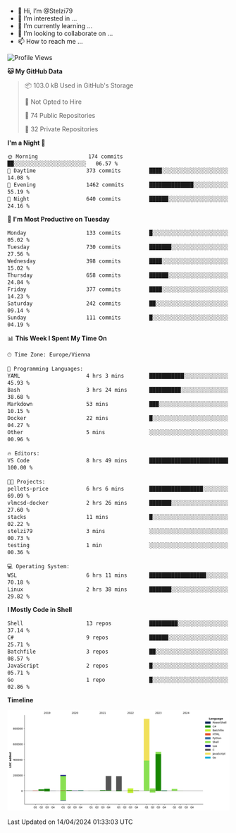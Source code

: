 - 👋 Hi, I’m @Stelzi79
- 👀 I’m interested in ...
- 🌱 I’m currently learning ...
- 💞️ I’m looking to collaborate on ...
- 📫 How to reach me ...

<!--START_SECTION:waka-->
![Profile Views](http://img.shields.io/badge/Profile%20Views-0-blue)

**🐱 My GitHub Data** 

> 📦 103.0 kB Used in GitHub's Storage 
 > 
> 🚫 Not Opted to Hire
 > 
> 📜 74 Public Repositories 
 > 
> 🔑 32 Private Repositories 
 > 
**I'm a Night 🦉** 

```text
🌞 Morning                174 commits         ██░░░░░░░░░░░░░░░░░░░░░░░   06.57 % 
🌆 Daytime                373 commits         ████░░░░░░░░░░░░░░░░░░░░░   14.08 % 
🌃 Evening                1462 commits        ██████████████░░░░░░░░░░░   55.19 % 
🌙 Night                  640 commits         ██████░░░░░░░░░░░░░░░░░░░   24.16 % 
```
📅 **I'm Most Productive on Tuesday** 

```text
Monday                   133 commits         █░░░░░░░░░░░░░░░░░░░░░░░░   05.02 % 
Tuesday                  730 commits         ███████░░░░░░░░░░░░░░░░░░   27.56 % 
Wednesday                398 commits         ████░░░░░░░░░░░░░░░░░░░░░   15.02 % 
Thursday                 658 commits         ██████░░░░░░░░░░░░░░░░░░░   24.84 % 
Friday                   377 commits         ████░░░░░░░░░░░░░░░░░░░░░   14.23 % 
Saturday                 242 commits         ██░░░░░░░░░░░░░░░░░░░░░░░   09.14 % 
Sunday                   111 commits         █░░░░░░░░░░░░░░░░░░░░░░░░   04.19 % 
```


📊 **This Week I Spent My Time On** 

```text
🕑︎ Time Zone: Europe/Vienna

💬 Programming Languages: 
YAML                     4 hrs 3 mins        ███████████░░░░░░░░░░░░░░   45.93 % 
Bash                     3 hrs 24 mins       ██████████░░░░░░░░░░░░░░░   38.68 % 
Markdown                 53 mins             ███░░░░░░░░░░░░░░░░░░░░░░   10.15 % 
Docker                   22 mins             █░░░░░░░░░░░░░░░░░░░░░░░░   04.27 % 
Other                    5 mins              ░░░░░░░░░░░░░░░░░░░░░░░░░   00.96 % 

🔥 Editors: 
VS Code                  8 hrs 49 mins       █████████████████████████   100.00 % 

🐱‍💻 Projects: 
pellets-price            6 hrs 6 mins        █████████████████░░░░░░░░   69.09 % 
vlmcsd-docker            2 hrs 26 mins       ███████░░░░░░░░░░░░░░░░░░   27.60 % 
stacks                   11 mins             █░░░░░░░░░░░░░░░░░░░░░░░░   02.22 % 
stelzi79                 3 mins              ░░░░░░░░░░░░░░░░░░░░░░░░░   00.73 % 
testing                  1 min               ░░░░░░░░░░░░░░░░░░░░░░░░░   00.36 % 

💻 Operating System: 
WSL                      6 hrs 11 mins       ██████████████████░░░░░░░   70.18 % 
Linux                    2 hrs 38 mins       ███████░░░░░░░░░░░░░░░░░░   29.82 % 
```

**I Mostly Code in Shell** 

```text
Shell                    13 repos            █████████░░░░░░░░░░░░░░░░   37.14 % 
C#                       9 repos             ██████░░░░░░░░░░░░░░░░░░░   25.71 % 
Batchfile                3 repos             ██░░░░░░░░░░░░░░░░░░░░░░░   08.57 % 
JavaScript               2 repos             █░░░░░░░░░░░░░░░░░░░░░░░░   05.71 % 
Go                       1 repo              █░░░░░░░░░░░░░░░░░░░░░░░░   02.86 % 
```



**Timeline**

![Lines of Code chart](https://raw.githubusercontent.com/Stelzi79/Stelzi79/main/assets/bar_graph.png)


 Last Updated on 14/04/2024 01:33:03 UTC
<!--END_SECTION:waka-->

<!---
Stelzi79/Stelzi79 is a ✨ special ✨ repository because its `README.md` (this file) appears on your GitHub profile.
You can click the Preview link to take a look at your changes.
--->
